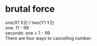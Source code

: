 # brutal force
one(X1 X2) / two(Y1 Y2)<br>
one: 11 - 99<br>
seconde: one + 1 - 99<br>
There are four ways to cancelling number.

